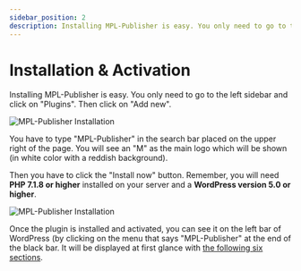 ```yaml
---
sidebar_position: 2
description: Installing MPL-Publisher is easy. You only need to go to the left sidebar and click on "Add new". You will need PHP 7.1.8 or higher and WordPress 5.0 or higher.
---
```


# Installation & Activation

Installing MPL-Publisher is easy. You only need to go to the left sidebar and click on "Plugins". Then click on "Add new".

![MPL-Publisher Installation](/img/docs/installation.jpeg)

You have to type "MPL-Publisher" in the search bar placed on the upper right of the page. You will see an "M" as the main logo which will be shown (in white color with a reddish background).

Then you have to click the "Install now" button. Remember, you will need **PHP 7.1.8 or higher** installed on your server and a **WordPress version 5.0 or higher**.

![MPL-Publisher Installation](/img/docs/installation-2.jpeg)

Once the plugin is installed and activated, you can see it on the left bar of WordPress (by clicking on the menu that says "MPL-Publisher" at the end of the black bar. It will be displayed at first glance with [the following six sections](/docs/getting-started).